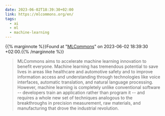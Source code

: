 ```yaml
---
date: 2023-06-02T18:39:30+02:00
link: https://mlcommons.org/en/
tags:
  - ai
  - ml
  - machine-learning
---
```

{{% marginnote %}}Found at "[MLCommons](https://web.archive.org/web/20230602183930/https://mlcommons.org/en/)" on 2023-06-02 18:39:30 +02:00.{{% /marginnote %}}

> MLCommons aims to accelerate machine learning innovation to benefit everyone. Machine learning has tremendous potential to save lives in areas like healthcare and automotive safety and to improve information access and understanding through technologies like voice interfaces, automatic translation, and natural language processing. However, machine learning is completely unlike conventional software -- developers train an application rather than program it -- and requires a whole new set of techniques analogous to the breakthroughs in precision measurement, raw materials, and manufacturing that drove the industrial revolution.